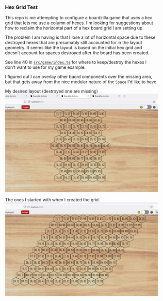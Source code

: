 ### Hex Grid Test

This repo is me attempting to configure a boardzilla game that uses a hex grid that lets me use a column of hexes. I'm looking for suggestions about how to reclaim the horizontal part of a hex board grid I am setting up.

The problem I am having is that I lose a lot of horizontal space due to these destroyed hexes that are presumably still accounted for in the layout geometry. It seems like the layout is based on the initial hex grid and doesn't account for spaces destroyed after the board has been created.

See line 40 in [`src/game/index.ts`](./src/game/index.ts) for where to keep/destroy the hexes I don't want to use for my game example.

I figured out I can overlay other baord components over the missing area, but that gets away from the nice modular nature of the `Space` I'd like to have.

My desired layout (destroyed one are missing)
![My desired layout](./the_middle_ones.png)

The ones I started with when I created the grid.
![Original board grid](./all_of_them.png)
